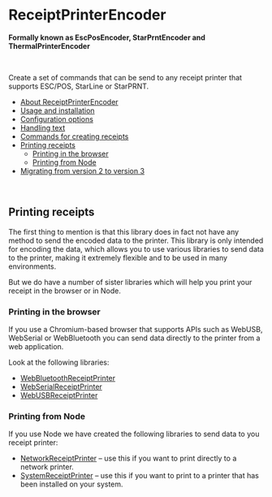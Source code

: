 # ReceiptPrinterEncoder
**Formally known as EscPosEncoder, StarPrntEncoder and ThermalPrinterEncoder**

<br>

Create a set of commands that can be send to any receipt printer that supports ESC/POS, StarLine or StarPRNT.

- [About ReceiptPrinterEncoder](../README.md)
- [Usage and installation](usage.md)
- [Configuration options](configuration.md)
- [Handling text](text.md)
- [Commands for creating receipts](commands.md)
- [Printing receipts](printing.md)
  - [Printing in the browser](#printing-in-the-browser)
  - [Printing from Node](#printing-from-node)
- [Migrating from version 2 to version 3](changes.md)

<br>

## Printing receipts

The first thing to mention is that this library does in fact not have any method to send the encoded data to the printer. This library is only intended for encoding the data, which allows you to use various libraries to send data to the printer, making it extremely flexible and to be used in many environments.

But we do have a number of sister libraries which will help you print your receipt in the browser or in Node.

### Printing in the browser

If you use a Chromium-based browser that supports APIs such as WebUSB, WebSerial or WebBluetooth you can send data directly to the printer from a web application. 

Look at the following libraries:

- [WebBluetoothReceiptPrinter](https://github.com/NielsLeenheer/WebBluetoothReceiptPrinter)
- [WebSerialReceiptPrinter](https://github.com/NielsLeenheer/WebSerialReceiptPrinter)
- [WebUSBReceiptPrinter](https://github.com/NielsLeenheer/WebUSBReceiptPrinter)

### Printing from Node

If you use Node we have created the following libraries to send data to you receipt printer:

- [NetworkReceiptPrinter](https://github.com/NielsLeenheer/NetworkReceiptPrinter) – use this if you want to print directly to a network printer.
- [SystemReceiptPrinter](https://github.com/NielsLeenheer/SystemReceiptPrinter) – use this if you want to print to a printer that has been installed on your system.
